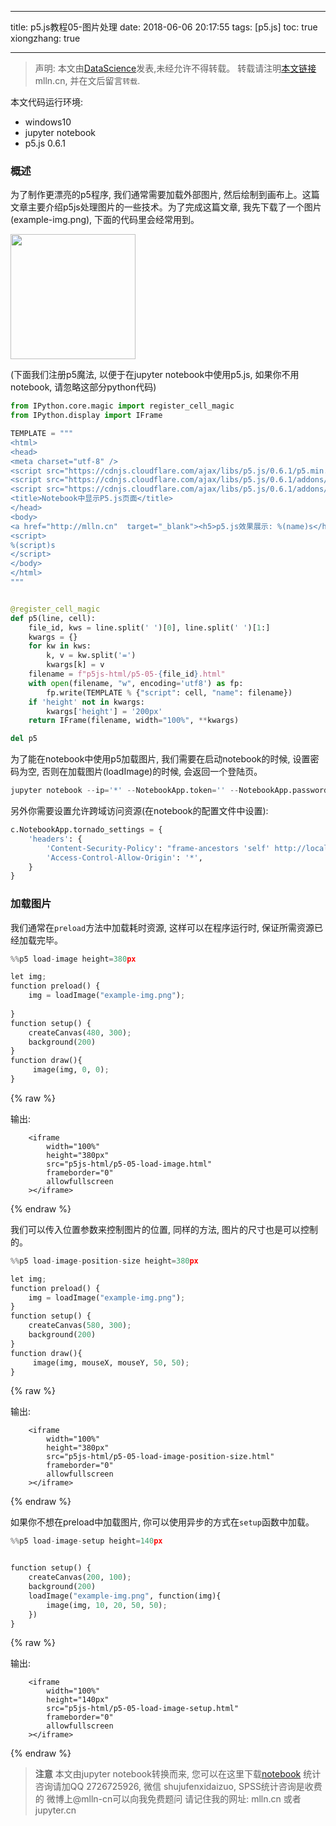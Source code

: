 
---
title: p5.js教程05-图片处理
date: 2018-06-06 20:17:55
tags: [p5.js]
toc: true
xiongzhang: true


---
<span></span>
<!-- more -->

> 声明: 本文由[DataScience](http://mlln.cn)发表,未经允许不得转载。 转载请注明[本文链接](http://mlln.cn)mlln.cn, 并在文后留言`转载`.

本文代码运行环境:

- windows10
- jupyter notebook
- p5.js 0.6.1

### 概述

为了制作更漂亮的p5程序, 我们通常需要加载外部图片, 然后绘制到画布上。这篇文章主要介绍p5js处理图片的一些技术。为了完成这篇文章, 我先下载了一个图片(example-img.png), 下面的代码里会经常用到。

<img src="p5js-html/example-img.png" width="200px" />


(下面我们注册p5魔法, 以便于在jupyter notebook中使用p5.js, 如果你不用notebook, 请忽略这部分python代码)


```python
from IPython.core.magic import register_cell_magic
from IPython.display import IFrame

TEMPLATE = """
<html>
<head>
<meta charset="utf-8" />
<script src="https://cdnjs.cloudflare.com/ajax/libs/p5.js/0.6.1/p5.min.js"></script>
<script src="https://cdnjs.cloudflare.com/ajax/libs/p5.js/0.6.1/addons/p5.dom.min.js"></script>
<script src="https://cdnjs.cloudflare.com/ajax/libs/p5.js/0.6.1/addons/p5.sound.min.js"></script>
<title>Notebook中显示P5.js页面</title>
</head>
<body>
<a href="http://mlln.cn"  target="_blank"><h5>p5.js效果展示: %(name)s</h5></a>
<script>
%(script)s
</script>
</body>
</html>
"""


@register_cell_magic
def p5(line, cell):
    file_id, kws = line.split(' ')[0], line.split(' ')[1:]
    kwargs = {}
    for kw in kws:
        k, v = kw.split('=')
        kwargs[k] = v
    filename = f"p5js-html/p5-05-{file_id}.html"
    with open(filename, "w", encoding='utf8') as fp:
        fp.write(TEMPLATE % {"script": cell, "name": filename})
    if 'height' not in kwargs:
        kwargs['height'] = '200px'
    return IFrame(filename, width="100%", **kwargs)

del p5
```

为了能在notebook中使用p5加载图片, 我们需要在启动notebook的时候, 设置密码为空, 否则在加载图片(loadImage)的时候, 会返回一个登陆页。

```python
jupyter notebook --ip='*' --NotebookApp.token='' --NotebookApp.password=''
```

另外你需要设置允许跨域访问资源(在notebook的配置文件中设置):

```python
c.NotebookApp.tornado_settings = {
    'headers': {
        'Content-Security-Policy': "frame-ancestors 'self' http://localhost:8888 ",
        'Access-Control-Allow-Origin': '*',
    }
}
```


### 加载图片

我们通常在`preload`方法中加载耗时资源, 这样可以在程序运行时, 保证所需资源已经加载完毕。


```python
%%p5 load-image height=380px

let img;
function preload() {  
    img = loadImage("example-img.png");
    
}
function setup() {  
    createCanvas(480, 300); 
    background(200)
}
function draw(){
     image(img, 0, 0); 
}
```




{% raw %}
<div class="output">
输出:

        <iframe
            width="100%"
            height="380px"
            src="p5js-html/p5-05-load-image.html"
            frameborder="0"
            allowfullscreen
        ></iframe>
        
</div>
{% endraw %}



我们可以传入位置参数来控制图片的位置, 同样的方法, 图片的尺寸也是可以控制的。


```python
%%p5 load-image-position-size height=380px

let img;
function preload() {  
    img = loadImage("example-img.png");
}
function setup() {  
    createCanvas(580, 300); 
    background(200)
}
function draw(){
     image(img, mouseX, mouseY, 50, 50); 
}
```




{% raw %}
<div class="output">
输出:

        <iframe
            width="100%"
            height="380px"
            src="p5js-html/p5-05-load-image-position-size.html"
            frameborder="0"
            allowfullscreen
        ></iframe>
        
</div>
{% endraw %}



如果你不想在preload中加载图片, 你可以使用异步的方式在`setup`函数中加载。


```python
%%p5 load-image-setup height=140px


function setup() {  
    createCanvas(200, 100); 
    background(200)
    loadImage("example-img.png", function(img){
        image(img, 10, 20, 50, 50); 
    })
}

```




{% raw %}
<div class="output">
输出:

        <iframe
            width="100%"
            height="140px"
            src="p5js-html/p5-05-load-image-setup.html"
            frameborder="0"
            allowfullscreen
        ></iframe>
        
</div>
{% endraw %}




> **注意**
> 本文由jupyter notebook转换而来, 您可以在这里下载[notebook](p5.js教程05-图片处理.ipynb)
> 统计咨询请加QQ 2726725926, 微信 shujufenxidaizuo,  SPSS统计咨询是收费的
> 微博上@mlln-cn可以向我免费题问
> 请记住我的网址: mlln.cn 或者 jupyter.cn
